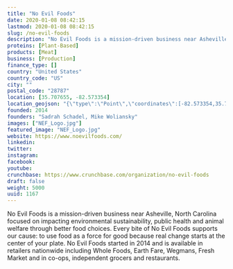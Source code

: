 ```yaml
---
title: "No Evil Foods"
date: 2020-01-08 08:42:15
lastmod: 2020-01-08 08:42:15
slug: /no-evil-foods
description: "No Evil Foods is a mission-driven business near Asheville, North Carolina focused on impacting environmental sustainability, public health and animal welfare through better food choices. Every bite of No Evil Foods supports our cause: to use food as a force for good because real change starts at the center of your plate. No Evil Foods started in 2014 and is available in retailers nationwide including Whole Foods, Earth Fare, Wegmans, Fresh Market and in co-ops, independent grocers and restaurants."
proteins: [Plant-Based]
products: [Meat]
business: [Production]
finance_type: []
country: "United States"
country_code: "US"
city: ""
postal_code: "28787"
location: [35.707655, -82.573354]
location_geojson: "{\"type\":\"Point\",\"coordinates\":[-82.573354,35.707655]}"
founded: 2014
founders: "Sadrah Schadel, Mike Woliansky"
images: ["NEF_Logo.jpg"]
featured_image: "NEF_Logo.jpg"
website: https://www.noevilfoods.com/
linkedin: 
twitter: 
instagram: 
facebook: 
youtube: 
crunchbase: https://www.crunchbase.com/organization/no-evil-foods
draft: false
weight: 5000
uuid: 1167
---
```

No Evil Foods is a mission-driven business near Asheville, North Carolina focused on impacting environmental sustainability, public health and animal welfare through better food choices. Every bite of No Evil Foods supports our cause: to use food as a force for good because real change starts at the center of your plate. No Evil Foods started in 2014 and is available in retailers nationwide including Whole Foods, Earth Fare, Wegmans, Fresh Market and in co-ops, independent grocers and restaurants.
